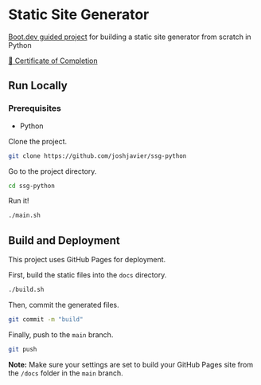 
# Static Site Generator

[Boot.dev guided project](https://www.boot.dev/courses/build-static-site-generator-python) for building a static site generator from scratch in Python

[📜 Certificate of Completion](https://www.boot.dev/certificates/b9eb9f25-84a5-4566-ba1a-7981c61b13e1)

## Run Locally

### Prerequisites

- Python

Clone the project.

```bash
git clone https://github.com/joshjavier/ssg-python
```

Go to the project directory.

```bash
cd ssg-python
```

Run it!

```bash
./main.sh
```
## Build and Deployment

This project uses GitHub Pages for deployment.

First, build the static files into the `docs` directory.

```bash
./build.sh
```

Then, commit the generated files.

```bash
git commit -m "build"
```

Finally, push to the `main` branch.

```bash
git push
```

**Note:** Make sure your settings are set to build your GitHub Pages site from the `/docs` folder in the `main` branch.